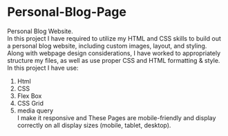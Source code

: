 # Personal-Blog-Page
Personal Blog Website.  
In this project I have required to utilize my HTML and CSS skills to build out a personal blog website, including custom images, layout, and styling. 
Along with webpage design considerations, I have worked to appropriately structure my files, as well as use proper CSS and HTML formatting &amp; style.  
In this project I have use: 
1) Html 
2) CSS 
3) Flex Box 
4) CSS Grid  
5) media query  
I make it responsive and These Pages are mobile-friendly and display correctly on all display sizes (mobile, tablet, desktop).
